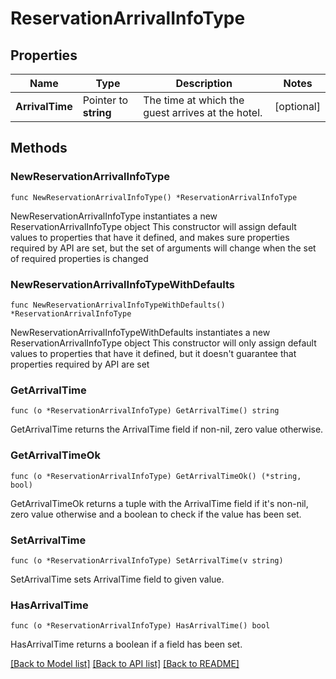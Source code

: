 # ReservationArrivalInfoType

## Properties

Name | Type | Description | Notes
------------ | ------------- | ------------- | -------------
**ArrivalTime** | Pointer to **string** | The time at which the guest arrives at the hotel. | [optional] 

## Methods

### NewReservationArrivalInfoType

`func NewReservationArrivalInfoType() *ReservationArrivalInfoType`

NewReservationArrivalInfoType instantiates a new ReservationArrivalInfoType object
This constructor will assign default values to properties that have it defined,
and makes sure properties required by API are set, but the set of arguments
will change when the set of required properties is changed

### NewReservationArrivalInfoTypeWithDefaults

`func NewReservationArrivalInfoTypeWithDefaults() *ReservationArrivalInfoType`

NewReservationArrivalInfoTypeWithDefaults instantiates a new ReservationArrivalInfoType object
This constructor will only assign default values to properties that have it defined,
but it doesn't guarantee that properties required by API are set

### GetArrivalTime

`func (o *ReservationArrivalInfoType) GetArrivalTime() string`

GetArrivalTime returns the ArrivalTime field if non-nil, zero value otherwise.

### GetArrivalTimeOk

`func (o *ReservationArrivalInfoType) GetArrivalTimeOk() (*string, bool)`

GetArrivalTimeOk returns a tuple with the ArrivalTime field if it's non-nil, zero value otherwise
and a boolean to check if the value has been set.

### SetArrivalTime

`func (o *ReservationArrivalInfoType) SetArrivalTime(v string)`

SetArrivalTime sets ArrivalTime field to given value.

### HasArrivalTime

`func (o *ReservationArrivalInfoType) HasArrivalTime() bool`

HasArrivalTime returns a boolean if a field has been set.


[[Back to Model list]](../README.md#documentation-for-models) [[Back to API list]](../README.md#documentation-for-api-endpoints) [[Back to README]](../README.md)


